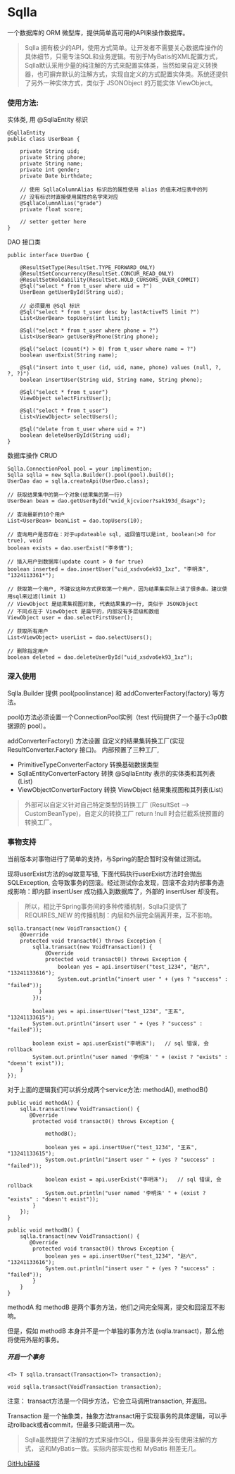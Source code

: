 # Sqlla
一个数据库的 ORM 微型库，提供简单高可用的API来操作数据库。
> Sqlla 拥有极少的API，使用方式简单。让开发者不需要关心数据库操作的具体细节，只需专注SQL和业务逻辑。有别于MyBatis的XML配置方式，Sqlla默认采用少量的纯注解的方式来配置实体类，当然如果自定义转换器，也可摒弃默认的注解方式，实现自定义的方式配置实体类。系统还提供了另外一种实体方式，类似于 JSONObject 的万能实体 ViewObject。


### 使用方法:

实体类, 用 @SqllaEntity 标识

```
@SqllaEntity
public class UserBean {

    private String uid;
    private String phone;
    private String name;
    private int gender;
    private Date birthdate;
    
    // 使用 SqllaColumnAlias 标识后的属性使用 alias 的值来对应表中的列
    // 没有标识时直接使用属性的名字来对应
    @SqllaColumnAlias("grade")
    private float score;
    
    // setter getter here
}
```

DAO 接口类

```
public interface UserDao {

    @ResultSetType(ResultSet.TYPE_FORWARD_ONLY)
    @ResultSetConcurrency(ResultSet.CONCUR_READ_ONLY)
    @ResultSetHoldability(ResultSet.HOLD_CURSORS_OVER_COMMIT)
    @Sql("select * from t_user where uid = ?")
    UserBean getUserById(String uid);

    // 必须要用 @Sql 标识
    @Sql("select * from t_user desc by lastActiveTS limit ?")
    List<UserBean> topUsers(int limit);

    @Sql("select * from t_user where phone = ?")
    List<UserBean> getUserByPhone(String phone);

    @Sql("select (count(*) > 0) from t_user where name = ?")
    boolean userExist(String name);

    @Sql("insert into t_user (id, uid, name, phone) values (null, ?, ?, ?)")
    boolean insertUser(String uid, String name, String phone);

    @Sql("select * from t_user")
    ViewObject selectFirstUser();
    
    @Sql("select * from t_user")
    List<ViewObject> selectUsers();

    @Sql("delete from t_user where uid = ?")
    boolean deleteUserById(String uid);
}
```

数据库操作 CRUD

```
Sqlla.ConnectionPool pool = your implimention;
Sqlla sqlla = new Sqlla.Builder().pool(pool).build();
UserDao dao = sqlla.createApi(UserDao.class);

// 获取结果集中的第一个对象(结果集的第一行)
UserBean bean = dao.getUserById("wxid_kjcvioer?sak193d_dsagx");

// 查询最新的10个用户
List<UserBean> beanList = dao.topUsers(10);

// 查询用户是否存在：对于updateable sql, 返回值可以是int, boolean(>0 for true), void
boolean exists = dao.userExist("李多情");

// 插入用户到数据库(update count > 0 for true)
boolean inserted = dao.insertUser("uid_xsdvo6ek93_1xz", "李明洙", "1324113361*");

// 获取第一个用户, 不建议这种方式获取第一个用户，因为结果集实际上读了很多条。建议使用sql来过滤(limit 1)
// ViewObject 是结果集视图对象, 代表结果集的一行, 类似于 JSONObject
// 不同点在于 ViewObject 是扁平的，内部没有多层级和数组
ViewObject user = dao.selectFirstUser();

// 获取所有用户
List<ViewObject> userList = dao.selectUsers();

// 删除指定用户
boolean deleted = dao.deleteUserById("uid_xsdvo6ek93_1xz");
```


### 深入使用

  Sqlla.Builder 提供 pool(poolinstance) 和 addConverterFactory(factory) 等方法。
  
  pool()方法必须设置一个ConnectionPool实例（test 代码提供了一个基于c3p0数据源的 pool）。
  
  addConverterFactory() 方法设置 自定义的结果集转换工厂(实现 ResultConverter.Factory 接口)。 内部预置了三种工厂, 
  
  * PrimitiveTypeConverterFactory		转换基础数据类型
  * SqllaEntityConverterFactory 		转换 @SqllaEntity 表示的实体类和其列表(List)
  * ViewObjectConverterFactory		    转换 ViewObject 结果集视图和其列表(List<ViewObject>)
  
> 外部可以自定义针对自己特定类型的转换工厂 (ResultSet --> CustomBeanType)，自定义的转换工厂 return !null 时会拦截系统预置的转换工厂。


### 事物支持

当前版本对事物进行了简单的支持，与Spring的配合暂时没有做过测试。

现将userExist方法的sql故意写错, 下面代码执行userExist方法时会抛出SQLException, 会导致事务的回滚。经过测试你会发现，回滚不会对内部事务造成影响：即内部 insertUser 成功插入到数据库了，外部的 insertUser 却没有。

> 所以，相比于Spring事务间的多种传播机制，Sqlla只提供了 REQUIRES_NEW 的传播机制：内层和外层完全隔离开来，互不影响。

```
sqlla.transact(new VoidTransaction() {
	@Override
	protected void transact0() throws Exception {
		sqlla.transact(new VoidTransaction() {
    		@Override
			protected void transact0() throws Exception {
				boolean yes = api.insertUser("test_1234", "赵六", "13241133616");
				System.out.println("insert user " + (yes ? "success" : "failed"));
          }
		});

		boolean yes = api.insertUser("test_1234", "王五", "13241133615");
		System.out.println("insert user " + (yes ? "success" : "failed"));
		
		boolean exist = api.userExist("李明洙");   // sql 错误, 会rollback
		System.out.println("user named '李明洙' " + (exist ? "exists" : "doesn't exist"));
    }
});
```

对于上面的逻辑我们可以拆分成两个service方法:	methodA(), methodB()

```
public void methodA() {
	sqlla.transact(new VoidTransaction() {
	   @Override
		protected void transact0() throws Exception {
	    
	    	methodB();
	    	
			boolean yes = api.insertUser("test_1234", "王五", "13241133615");
			System.out.println("insert user " + (yes ? "success" : "failed"));
			
			boolean exist = api.userExist("李明洙");   // sql 错误, 会rollback
			System.out.println("user named '李明洙' " + (exist ? "exists" : "doesn't exist"));
	    }
	});
}

public void methodB() {
	sqlla.transact(new VoidTransaction() {
	   @Override
		protected void transact0() throws Exception {
			boolean yes = api.insertUser("test_1234", "赵六", "13241133616");
			System.out.println("insert user " + (yes ? "success" : "failed"));
		}
	}
}
```
methodA 和 methodB 是两个事务方法，他们之间完全隔离，提交和回滚互不影响。

但是，假如 methodB 本身并不是一个单独的事务方法 (sqlla.transact)，那么他将使用外层的事务。

##### 开启一个事务

`<T> T sqlla.transact(Transaction<T> transaction);`

`void sqlla.transact(VoidTransaction transaction);`

注意： transact方法是一个同步方法，它会立马调用transaction, 并返回。

Transaction<T> 是一个抽象类，抽象方法transact用于实现事务的具体逻辑，可以手动rollback或者commit，但最多只能调用一次。

> Sqlla虽然提供了注解的方式来操作SQL，但是事务并没有使用注解的方式， 这和MyBatis一致。实际内部实现也和 MyBatis 相差无几。

[GitHub链接](https://github.com/PathogenABC/sqlla)
